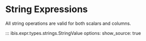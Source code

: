 # String Expressions

All string operations are valid for both scalars and columns.

<!-- prettier-ignore-start -->
::: ibis.expr.types.strings.StringValue
    options:
      show_source: true
<!-- prettier-ignore-end -->
